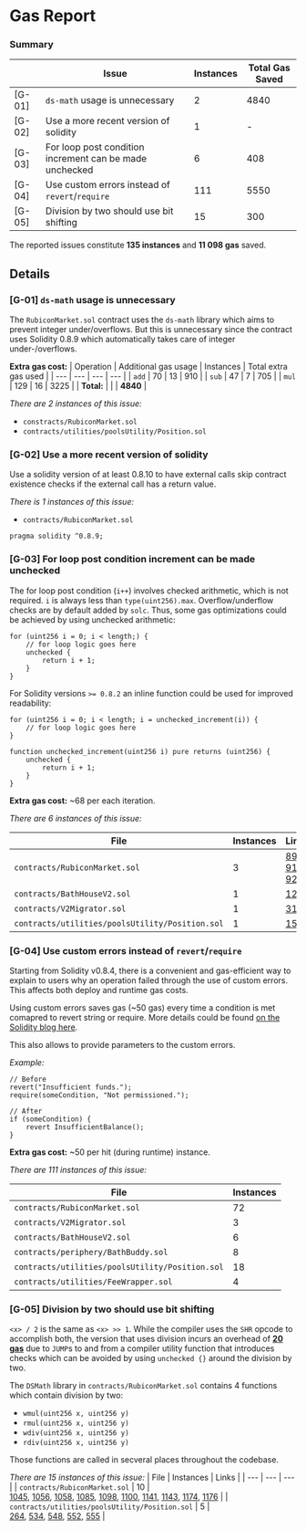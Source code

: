 # Gas Report

### Summary
|     | Issue | Instances | Total Gas Saved |
| --- | --- | --- | --- |
| [G-01] | `ds-math` usage is unnecessary | 2   | 4840 |
| [G-02] | Use a more recent version of solidity | 1   | -   |
| [G-03] | For loop post condition increment can be made unchecked | 6   | 408 |
| [G-04] | Use custom errors instead of `revert`/`require` | 111 | 5550 |
| [G-05] | Division by two should use bit shifting | 15  | 300 |

The reported issues constitute **135 instances** and **11 098 gas** saved.

## Details

### [G-01] `ds-math` usage is unnecessary

The `RubiconMarket.sol` contract uses the `ds-math` library which aims to prevent integer under/overflows. But this is unnecessary since the contract uses Solidity 0.8.9 which automatically takes care of integer under-/overflows.

**Extra gas cost:**
| Operation | Additional gas usage | Instances | Total extra gas used |
| --- | --- | --- | --- |
| `add` | 70  | 13  | 910 |
| `sub` | 47  | 7   | 705 |
| `mul` | 129 | 16  | 3225 |
| **Total:** |     |     | **4840** |

*There are 2 instances of this issue:*
- `constracts/RubiconMarket.sol`
- `contracts/utilities/poolsUtility/Position.sol`
  

### [G-02] Use a more recent version of solidity

Use a solidity version of at least 0.8.10 to have external calls skip contract existence checks if the external call has a return value.

*There is 1 instances of this issue:*

- `contracts/RubiconMarket.sol`
  
```solidity
pragma solidity ^0.8.9;
```

### [G-03] For loop post condition increment can be made unchecked

The for loop post condition (`i++`) involves checked arithmetic, which is not required. `i` is always less than `type(uint256).max`. Overflow/underflow checks are by default added by `solc`. Thus, some gas optimizations could be achieved by using unchecked arithmetic:

```solidity
for (uint256 i = 0; i < length;) {
    // for loop logic goes here
    unchecked {
        return i + 1;
    }
}
```

For Solidity versions `>= 0.8.2` an inline function could be used for improved readability:

```solidity
for (uint256 i = 0; i < length; i = unchecked_increment(i)) {
    // for loop logic goes here
}

function unchecked_increment(uint256 i) pure returns (uint256) {
    unchecked {
        return i + 1;
    }
}
```

**Extra gas cost:** ~68 per each iteration.

*There are 6 instances of this issue:*

| File | Instances | Links |
| --- | --- | --- |
| `contracts/RubiconMarket.sol` | 3   | [899](https://github.com/code-423n4/2023-04-rubicon/blob/main/contracts/RubiconMarket.sol#L899), [911](https://github.com/code-423n4/2023-04-rubicon/blob/main/contracts/RubiconMarket.sol#L911), [924](https://github.com/code-423n4/2023-04-rubicon/blob/main/contracts/RubiconMarket.sol#L924) |
| `contracts/BathHouseV2.sol` | 1   | [122](https://github.com/code-423n4/2023-04-rubicon/blob/main/contracts/BathHouseV2.sol#L122) |
| `contracts/V2Migrator.sol` | 1   | [31](https://github.com/code-423n4/2023-04-rubicon/blob/main/contracts/V2Migrator.sol#L31) |
| `contracts/utilities/poolsUtility/Position.sol` | 1   | [158](https://github.com/code-423n4/2023-04-rubicon/blob/main/contracts/utilities/poolsUtility/Position.sol#L158) |

### [G-04] Use custom errors instead of `revert`/`require`

Starting from Solidity v0.8.4, there is a convenient and gas-efficient way to explain to users why an operation failed through the use of custom errors. This affects both deploy and runtime gas costs.

Using custom errors saves gas (~50 gas) every time a condition is met comapred to revert string or require. More details could be found [on the Solidity blog here](https://blog.soliditylang.org/2021/04/21/custom-errors/#example).

This also allows to provide parameters to the custom errors.

*Example:*

```solidity
// Before
revert("Insufficient funds.");
require(someCondition, "Not permissioned.");

// After
if (someCondition) {
    revert InsufficientBalance();
}
```

**Extra gas cost:** ~50 per hit (during runtime) instance.

*There are 111 instances of this issue:*

| File | Instances |
| --- | --- |
| `contracts/RubiconMarket.sol` | 72  |
| `contracts/V2Migrator.sol` | 3   |
| `contracts/BathHouseV2.sol` | 6   |
| `contracts/periphery/BathBuddy.sol` | 8   |
| `contracts/utilities/poolsUtility/Position.sol` | 18  |
| `contracts/utilities/FeeWrapper.sol` | 4   |

### [G-05] Division by two should use bit shifting

`<x> / 2` is the same as `<x> >> 1`. While the compiler uses the `SHR` opcode to accomplish both, the version that uses division incurs an overhead of [**20 gas**](https://gist.github.com/IllIllI000/ec0e4e6c4f52a6bca158f137a3afd4ff) due to `JUMP`s to and from a compiler utility function that introduces checks which can be avoided by using `unchecked {}` around the division by two.

The `DSMath` library in `contracts/RubiconMarket.sol` contains 4 functions which contain division by two:

- `wmul(uint256 x, uint256 y)`
- `rmul(uint256 x, uint256 y)`
- `wdiv(uint256 x, uint256 y)`
- `rdiv(uint256 x, uint256 y)`
  
Those functions are called in secveral places throughout the codebase.

*There are 15 instances of this issue:*
| File | Instances | Links |
| --- | --- | --- |
| `contracts/RubiconMarket.sol` | 10  | [1045](https://github.com/code-423n4/2023-04-rubicon/bob/main/contracts/RubiconMarket.so#1045), [1056](https://github.com/code-423n4/2023-04-rubicon/bob/main/contracts/RubiconMarket.so#1056), [1058](https://github.com/code-423n4/2023-04-rubicon/bob/main/contracts/RubiconMarket.so#1058), [1085](https://github.com/code-423n4/2023-04-rubicon/bob/main/contracts/RubiconMarket.so#1085), [1098](https://github.com/code-423n4/2023-04-rubicon/bob/main/contracts/RubiconMarket.so#1098), [1100](https://github.com/code-423n4/2023-04-rubicon/bob/main/contracts/RubiconMarket.so#1100), [1141](https://github.com/code-423n4/2023-04-rubicon/bob/main/contracts/RubiconMarket.so#1141), [1143](https://github.com/code-423n4/2023-04-rubicon/bob/main/contracts/RubiconMarket.so#1143), [1174](https://github.com/code-423n4/2023-04-rubicon/bob/main/contracts/RubiconMarket.so#1174), [1176](https://github.com/code-423n4/2023-04-rubicon/bob/main/contracts/RubiconMarket.so#1176) |
| `contracts/utilities/poolsUtility/Position.sol` | 5   | [264](https://github.com/code-423n4/2023-04-rubicon/blob/main/contracts/utilities/poolsUtility/Position.sol#L264), [534](https://github.com/code-423n4/2023-04-rubicon/blob/main/contracts/utilities/poolsUtility/Position.sol#L534), [548](https://github.com/code-423n4/2023-04-rubicon/blob/main/contracts/utilities/poolsUtility/Position.sol#L548), [552](https://github.com/code-423n4/2023-04-rubicon/blob/main/contracts/utilities/poolsUtility/Position.sol#L552), [555](https://github.com/code-423n4/2023-04-rubicon/blob/main/contracts/utilities/poolsUtility/Position.sol#L555) |
